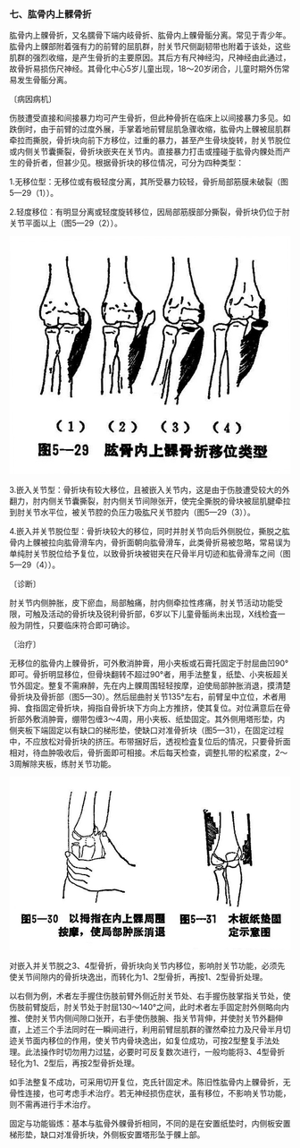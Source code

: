 ### 七、肱骨内上髁骨折

肱骨内上髁骨折，又名臑骨下端内岐骨折、肱骨内上髁骨骺分离。常见于青少年。肱骨内上髁部附着强有力的前臂的屈肌群，肘关节尺侧副韧带也附着于该处，这些肌群的强烈收缩，是产生骨折的主要原因。其后方有尺神经沟，尺神经由此通过，故骨折易损伤尺神经。其骨化中心5岁儿童出现，18〜20岁闭合，儿童时期外伤常易发生骨骺分离。

〔病因病机〕

伤肢遭受直接和间接暴力均可产生骨折，但此种骨折在临床上以间接暴力多见。如跌倒时，由于前臂的过度外展，手掌着地前臂屈肌急骤收缩，肱骨内上髁被屈肌群牵拉而撕脱，骨折块向前下方移位，过重的暴力，甚至产生骨块旋转，肘关节脱位或内侧关节囊撕裂，骨折块嵌夹在关节内。直接暴力打击或撞碰于肱骨内髁处而产生的骨折者，但甚少见。根据骨折块的移位情况，可分为四种类型：

1.无移位型：无移位或有极轻度分离，其所受暴力较轻，骨折局部筋膜未破裂（图5—29（1））。

2.轻度移位：有明显分离或轻度旋转移位，因局部筋膜部分撕裂，骨折块仍位于肘关节平面以上（图5—29（2））。

![插图](./img/5-29.jpg)

3.嵌入关节型：骨折块有较大移位，且被嵌入关节内，这是由于伤肢遭受较大的外翻力，肘内侧关节囊撕裂，肘内侧关节间隙张开，使完全撕脱的骨块被屈肌腱牵拉到肘关节水平位，被关节腔的负压力吸肱尺关节腔内（图5—29（3））。

4.嵌入并关节脱位型：骨折块较大的移位，同时并肘关节向后外侧脱位，撕脱之肱骨内上髁被拉向肱骨滑车内，骨折面朝向肱骨滑车，此类骨折易被忽略，常易误为单纯肘关节脱位给予复位，以致骨折块被钳夹在尺骨半月切迹和肱骨滑车之间（图5—29（4））。

〔诊断〕

肘关节内侧肿胀，皮下瘀血，局部触痛，肘内侧牵拉性疼痛，肘关节活动功能受限，可触及活动的骨折块及锐利骨折部，6岁以下儿童骨骺尚未出现，X线检査一般为阴性，只要临床符合即可确诊。

〔治疗〕

无移位的肱骨内上髁骨折，可外敷消肿膏，用小夹板或石膏托固定于肘屈曲凹90°即可。骨折明显移位，但骨块翻转不超过90°者，用手法整复，纸垫、小夹板超关节外固定。整复不需麻醉，先在内上髁周围轻轻按摩，迫使局部肿胀消退，摸清楚骨折块及骨折部（图5—30）。然后屈曲肘关节135°左右，前臂呈中立位，术者用拇、食指固定骨折块，拇指自骨折块下方向上方推挤，使其复位。对位满意后在骨折部外敷消肿膏，绷带包缠3〜4周，用小夹板、纸垫固定。其外侧用塔形垫，内侧夹板下端固定以有缺口的梯形垫，使缺口对准骨折块（图5—31），在固定过程中，不应放松对骨折块的挤压。布带捆好后，透视检査复位后的情况，只要骨折面相对，待血肿吸收后，骨折面即可相接。术后每天检查，调整扎带的松紧度，2〜3周解除夹板，练肘关节功能。

![插图](./img/5-30、5-31.jpg)

对嵌入并关节脱之3、4型骨折，骨折块向关节内移位，影响肘关节功能，必须先使关节间隙内的骨折块逸出，而转化为1、2型骨折，再按1、2型骨折处理。

以右侧为例，术者左手握住伤肢前臂外侧近肘关节处、右手握伤肢掌指关节处，使伤肢前臂旋后，肘关节处于肘屈130〜140°之间，此时术者左手固定肘外侧略向内推、使肘关节内侧间隙口张开，右手使伤肢腕、指关节背伸，并使肘关节外翻伸直，上述三个手法同时在一瞬间进行，利用前臂屈肌群的骤然牵拉力及尺骨半月切迹关节面内移位的作用，使关节内骨块逸出，如复位成功，可按2型整复手法处理。此法操作时切勿用力过猛，必要时可反复数次进行，一般均能将3、4型骨折轻化为1、2型后，再按2型骨折处理。

如手法整复不成功，可采用切开复位，克氏针固定术。陈旧性肱骨内上髁骨折，无骨性连接，也可考虑手术治疗。若无神经损伤症状，虽有移位，不影响关节功能，则不需再进行手术治疗。

固定与功能锻炼：基本与肱骨外髁骨折相同，不同的是在安置纸垫时，内侧板安置梯形垫，缺口对准骨折块，外侧板安置塔形坠于髁上部。
